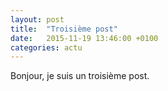 ```yaml
---
layout: post
title:  "Troisième post"
date:   2015-11-19 13:46:00 +0100
categories: actu
---
```

Bonjour, je suis un troisième post.
